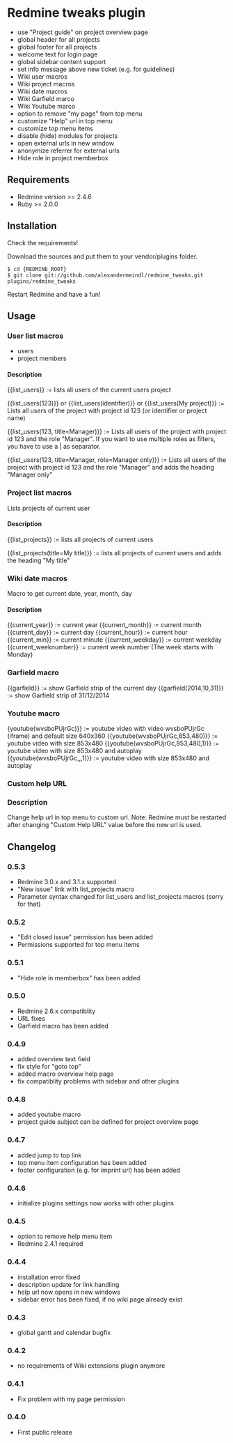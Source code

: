 # Redmine tweaks plugin

* use "Project guide" on project overview page
* global header for all projects
* global footer for all projects
* welcome text for login page
* global sidebar content support
* set info message above new ticket (e.g. for guidelines)
* Wiki user macros
* Wiki project macros
* Wiki date macros
* Wiki Garfield marco
* Wiki Youtube marco
* option to remove "my page" from top menu
* customize "Help" url in top menu
* customize top menu items
* disable (hide) modules for projects
* open external urls in new window
* anonymize referrer for external urls
* Hide role in project memberbox

## Requirements

* Redmine version >= 2.4.6
* Ruby >= 2.0.0

## Installation

Check the requirements!

Download the sources and put them to your vendor/plugins folder.

    $ cd {REDMINE_ROOT}
    $ git clone git://github.com/alexandermeindl/redmine_tweaks.git plugins/redmine_tweaks

Restart Redmine and have a fun!


## Usage

### User list macros

* users
* project members

#### Description

{{list_users}} := lists all users of the current users project

{{list_users(123)}} or {{list_users(identifier)}} or {{list_users(My project)}} := Lists all users of the project with project id 123 (or identifier or project name)

{{list_users(123, title=Manager)}} := Lists all users of the project with project id 123 and the role "Manager". If you want to use multiple roles as filters, you have to use a | as separator.

{{list_users(123, title=Manager, role=Manager only)}} := Lists all users of the project with project id 123 and the role "Manager" and adds the heading "Manager only"


### Project list macros

Lists projects of current user

#### Description

{{list_projects}} := lists all projects of current users

{{list_projects(title=My title)}} := lists all projects of current users and adds the heading "My title"


### Wiki date macros

Macro to get current date, year, month, day

#### Description

{{current_year}} := current year
{{current_month}} := current month
{{current_day}} := current day
{{current_hour}} := current hour
{{current_min}} := current minute
{{current_weekday}} := current weekday
{{current_weeknumber}} := current week number (The week starts with Monday)

### Garfield macro

{{garfield}} := show Garfield strip of the current day
{{garfield(2014,10,31)}} := show Garfield strip of 31/12/2014


### Youtube macro

{youtube(wvsboPUjrGc)}} := youtube video with video wvsboPUjrGc (iframe) and default size 640x360
{{youtube(wvsboPUjrGc,853,480)}} := youtube video with size 853x480
{{youtube(wvsboPUjrGc,853,480,1)}} := youtube video with size 853x480 and autoplay
{{youtube(wvsboPUjrGc,,,1)}} := youtube video with size 853x480 and autoplay


### Custom help URL

### Description

Change help url in top menu to custom url.
Note: Redmine must be restarted after changing "Custom Help URL"</tt> value before the new url is used.


## Changelog

### 0.5.3

- Redmine 3.0.x and 3.1.x supported
- "New issue" link with list_projects macro
- Parameter syntax changed for list_users and list_projects macros (sorry for that)

### 0.5.2

- "Edit closed issue" permission has been added
- Permissions supported for top menu items

### 0.5.1

- "Hide role in memberbox" has been added

### 0.5.0

- Redmine 2.6.x compatiblity
- URL fixes
- Garfield macro has been added 

### 0.4.9

- added overview text field
- fix style for "goto top"
- added macro overview help page
- fix compatiblity problems with sidebar and other plugins

### 0.4.8

- added youtube macro
- project guide subject can be defined for project overview page

### 0.4.7

- added jump to top link
- top menu item configuration has been added
- footer configuration (e.g. for imprint url) has been added

### 0.4.6

- initialize plugins settings now works with other plugins

### 0.4.5

- option to remove help menu item
- Redmine 2.4.1 required

### 0.4.4

- installation error fixed
- description update for link handling
- help url now opens in new windows
- sidebar error has been fixed, if no wiki page already exist

### 0.4.3

- global gantt and calendar bugfix

### 0.4.2

- no requirements of Wiki extensions plugin anymore

### 0.4.1

- Fix problem with my page permission

### 0.4.0

- First public release
